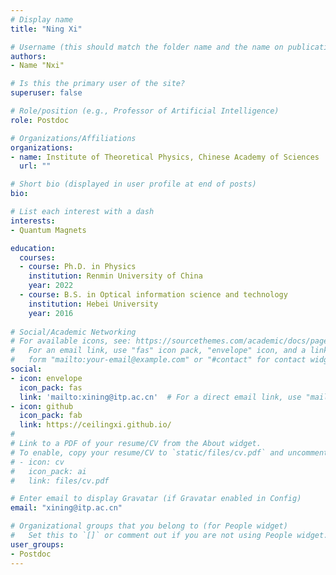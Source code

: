 ```yaml
---
# Display name
title: "Ning Xi"

# Username (this should match the folder name and the name on publications)
authors:
- Name "Nxi"

# Is this the primary user of the site?
superuser: false

# Role/position (e.g., Professor of Artificial Intelligence)
role: Postdoc

# Organizations/Affiliations
organizations:
- name: Institute of Theoretical Physics, Chinese Academy of Sciences
  url: ""

# Short bio (displayed in user profile at end of posts)
bio: 

# List each interest with a dash
interests: 
- Quantum Magnets

education:
  courses:
  - course: Ph.D. in Physics
    institution: Renmin University of China
    year: 2022
  - course: B.S. in Optical information science and technology
    institution: Hebei University
    year: 2016
    
# Social/Academic Networking
# For available icons, see: https://sourcethemes.com/academic/docs/page-builder/#icons
#   For an email link, use "fas" icon pack, "envelope" icon, and a link in the
#   form "mailto:your-email@example.com" or "#contact" for contact widget.
social:
- icon: envelope
  icon_pack: fas
  link: 'mailto:xining@itp.ac.cn'  # For a direct email link, use "mailto:xining@itp.ac.cn".
- icon: github 
  icon_pack: fab 
  link: https://ceilingxi.github.io/
#
# Link to a PDF of your resume/CV from the About widget.
# To enable, copy your resume/CV to `static/files/cv.pdf` and uncomment the lines below.
# - icon: cv
#   icon_pack: ai
#   link: files/cv.pdf

# Enter email to display Gravatar (if Gravatar enabled in Config)
email: "xining@itp.ac.cn"

# Organizational groups that you belong to (for People widget)
#   Set this to `[]` or comment out if you are not using People widget.
user_groups:
- Postdoc
---
```

